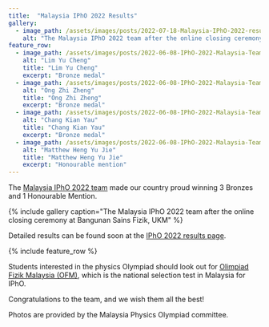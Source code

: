 ```yaml
---
title:  "Malaysia IPhO 2022 Results"
gallery:
  - image_path: /assets/images/posts/2022-07-18-Malaysia-IPhO-2022-results/ipho-2022-mys-results.jpeg
    alt: "The Malaysia IPhO 2022 team after the online closing ceremony at Bangunan Sains Fizik, UKM"
feature_row:
  - image_path: /assets/images/posts/2022-06-08-IPhO-2022-Malaysia-Team/lim-yu-cheng.jpg
    alt: "Lim Yu Cheng"
    title: "Lim Yu Cheng"
    excerpt: "Bronze medal"
  - image_path: /assets/images/posts/2022-06-08-IPhO-2022-Malaysia-Team/ong-zhi-zheng.jpg
    alt: "Ong Zhi Zheng"
    title: "Ong Zhi Zheng"
    excerpt: "Bronze medal"
  - image_path: /assets/images/posts/2022-06-08-IPhO-2022-Malaysia-Team/chang-kian-yau.jpg
    alt: "Chang Kian Yau"
    title: "Chang Kian Yau"
    excerpt: "Bronze medal"
  - image_path: /assets/images/posts/2022-06-08-IPhO-2022-Malaysia-Team/matthew.jpg
    alt: "Matthew Heng Yu Jie"
    title: "Matthew Heng Yu Jie"
    excerpt: "Honourable mention"
---
```


The [Malaysia IPhO 2022 team](/IPhO-2022-Malaysia-Team/) made our country proud winning 3 Bronzes and 1 Honourable Mention.

{% include gallery caption="The Malaysia IPhO 2022 team after the online closing ceremony at Bangunan Sains Fizik, UKM" %}

Detailed results can be found soon at the [IPhO 2022 results page](https://ipho2022.com/results/).

{% include feature_row %}

Students interested in the physics Olympiad should look out for [Olimpiad Fizik Malaysia (OFM)](/ipho), which is the national selection test in Malaysia for IPhO.

Congratulations to the team, and we wish them all the best!

Photos are provided by the Malaysia Physics Olympiad committee.
